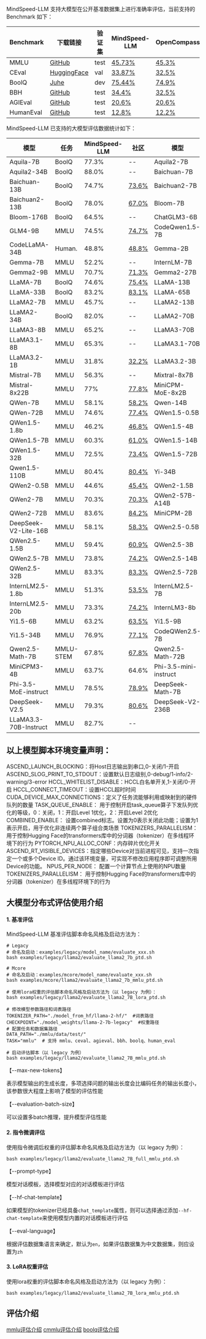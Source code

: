 MindSpeed-LLM 支持大模型在公开基准数据集上进行准确率评估，当前支持的 Benchmark 如下：

| Benchmark | 下载链接                                                     | 验证集 | MindSpeed-LLM                                                | OpenCompass                                                  |
| --------- | ------------------------------------------------------------ | ------ | ------------------------------------------------------------ | ------------------------------------------------------------ |
| MMLU      | [GitHub](https://people.eecs.berkeley.edu/~hendrycks/data.tar) | test   | [45.73%](../../examples/mcore/llama2/evaluate_llama2_7b_mmlu_ptd.sh) | [45.3%](https://hub.opencompass.org.cn/dataset-detail/MMLU)  |
| CEval     | [HuggingFace](https://huggingface.co/datasets/ceval/ceval-exam/blob/main/ceval-exam.zip) | val    | [33.87%](../../examples/mcore/llama2/evaluate_llama2_7b_ceval_ptd.sh) | [32.5%](https://hub.opencompass.org.cn/dataset-detail/C-Eval) |
| BoolQ     | [Juhe](https://www.juhe.cn/market/product/id/10243)          | dev    | [75.44%](../../examples/mcore/llama2/evaluate_llama2_7b_boolq_ptd.sh) | [74.9%](https://hub.opencompass.org.cn/dataset-detail/BoolQ) |
| BBH       | [GitHub](https://github.com/suzgunmirac/BIG-Bench-Hard/tree/main/bbh) | test   | [34.4%](../../examples/mcore/llama2/evaluate_llama2_7b_bbh_ptd.sh) | [32.5%](https://hub.opencompass.org.cn/dataset-detail/BBH)   |
| AGIEval   | [GitHub](https://github.com/ruixiangcui/AGIEval/tree/main)   | test   | [20.6%](../../examples/mcore/llama2/evaluate_llama2_7b_agieval_ptd.sh) | [20.6%](https://hub.opencompass.org.cn/dataset-detail/AGIEval) |
| HumanEval | [GitHub](https://github.com/openai/human-eval/tree/master/data) | test   | [12.8%](../../examples/mcore/llama2/evaluate_llama2_7b_humaneval_ptd.sh) | [12.2%](https://hub.opencompass.org.cn/dataset-detail/HumanEval) |


MindSpeed-LLM 已支持的大模型评估数据统计如下：


| 模型                   | 任务     | MindSpeed-LLM | 社区                                                                    | 模型               | 任务     | MindSpeed-LLM | 社区                                                                                 |
|----------------------|--------|-----------|-----------------------------------------------------------------------|------------------|--------|-----------|------------------------------------------------------------------------------------|
| Aquila-7B            | BoolQ  | 77.3%     | --                                                                    | Aquila2-7B       | BoolQ  | 77.8%     | --                                                                                 |
| Aquila2-34B          | BoolQ  | 88.0%     | --                                                                    | Baichuan-7B      | BoolQ  | 69.0%     | [67.0%](https://hub.opencompass.org.cn/dataset-detail/BoolQ)                       |
| Baichuan-13B         | BoolQ  | 74.7%     | [73.6%](https://hub.opencompass.org.cn/dataset-detail/BoolQ)          | Baichuan2-7B     | BoolQ  | 70.0%     | [63.2%](https://hub.opencompass.org.cn/dataset-detail/BoolQ)                       |
| Baichuan2-13B        | BoolQ  | 78.0%     | [67.0%](https://hub.opencompass.org.cn/dataset-detail/BoolQ)          | Bloom-7B         | MMLU   | 25.1%     | --                                                                                 |
| Bloom-176B           | BoolQ  | 64.5%     | --                                                                    | ChatGLM3-6B      | MMLU   | 61.5%     | --                                                                                 |
| GLM4-9B              | MMLU   | 74.5%     | [74.7%](https://huggingface.co/THUDM/glm-4-9b)                        | CodeQwen1.5-7B   | Human. | 54.8%     | [51.8%](https://qwenlm.github.io/zh/blog/codeqwen1.5/)                             |
| CodeLLaMA-34B        | Human. | 48.8%     | [48.8%](https://paperswithcode.com/sota/code-generation-on-humaneval) | Gemma-2B         | MMLU   | 39.6%     | --                                                                                 |
| Gemma-7B             | MMLU   | 52.2%     | --                                                                    | InternLM-7B      | MMLU   | 48.7%     | [51.0%](https://huggingface.co/internlm/internlm-7b)                               |
| Gemma2-9B            | MMLU   | 70.7%     | [71.3%](https://huggingface.co/google/gemma-2-9b)                     | Gemma2-27B       | MMLU   | 75.5%     | [75.2%](https://huggingface.co/google/gemma-2-27b)                                 |
| LLaMA-7B             | BoolQ  | 74.6%     | [75.4%](https://hub.opencompass.org.cn/dataset-detail/BoolQ)          | LLaMA-13B        | BoolQ  | 79.6%     | [78.7%](https://hub.opencompass.org.cn/dataset-detail/BoolQ)                       |
| LLaMA-33B            | BoolQ  | 83.2%     | [83.1%](https://paperswithcode.com/sota/question-answering-on-boolq)  | LLaMA-65B        | BoolQ  | 85.7%     | [86.6%](https://paperswithcode.com/sota/question-answering-on-boolq)               |
| LLaMA2-7B            | MMLU   | 45.7%     | --                                                                    | LLaMA2-13B       | BoolQ  | 82.2%     | [81.7%](https://paperswithcode.com/sota/question-answering-on-boolq)               |
| LLaMA2-34B           | BoolQ  | 82.0%     | --                                                                    | LLaMA2-70B       | BoolQ  | 86.4%     | --                                                                                 |
| LLaMA3-8B            | MMLU   | 65.2%     | --                                                                    | LLaMA3-70B       | BoolQ  | 78.4%     | --                                                                                 |
| LLaMA3.1-8B          | MMLU   | 65.3%     | --                                                                    | LLaMA3.1-70B     | MMLU   | 81.8%     | --                                                                                 |
| LLaMA3.2-1B          | MMLU   | 31.8%     | [32.2%](https://modelscope.cn/models/LLM-Research/Llama-3.2-1B)       | LLaMA3.2-3B      | MMLU   | 56.3%     | [58.0%](https://modelscope.cn/models/LLM-Research/Llama-3.2-3B)                    |
| Mistral-7B           | MMLU   | 56.3%     | --                                                                    | Mixtral-8x7B     | MMLU   | 70.6%     | [70.6%](https://paperswithcode.com/sota/multi-task-language-understanding-on-mmlu) |
| Mistral-8x22B        | MMLU   | 77%       | [77.8%](https://mistral.ai/news/mixtral-8x22b/)                       | MiniCPM-MoE-8x2B | BoolQ  | 83.9%     | --                                                                                 |
| QWen-7B              | MMLU   | 58.1%     | [58.2%](https://huggingface.co/Qwen/Qwen-7B)                          | Qwen-14B         | MMLU   | 65.3%     | [66.3%](https://huggingface.co/Qwen/Qwen-14B)                                      |
| QWen-72B             | MMLU   | 74.6%     | [77.4%](https://huggingface.co/Qwen/Qwen-72B)                         | QWen1.5-0.5B     | MMLU   | 39.1%     | --                                                                                 |
| QWen1.5-1.8b         | MMLU   | 46.2%     | [46.8%](https://qwenlm.github.io/zh/blog/qwen1.5/)                    | QWen1.5-4B       | MMLU   | 59.0%     | [56.1%](https://qwenlm.github.io/zh/blog/qwen1.5)                                  |
| QWen1.5-7B           | MMLU   | 60.3%     | [61.0%](https://qwenlm.github.io/zh/blog/qwen1.5/)                    | QWen1.5-14B      | MMLU   | 67.3%     | [67.6%](https://qwenlm.github.io/zh/blog/qwen1.5)                                  |
| QWen1.5-32B          | MMLU   | 72.5%     | [73.4%](https://huggingface.co/Qwen/Qwen-72B)                         | QWen1.5-72B      | MMLU   | 76.4%     | [77.5%](https://qwenlm.github.io/zh/blog/qwen1.5)                                  |
| Qwen1.5-110B         | MMLU   | 80.4%     | [80.4%](https://qwenlm.github.io/zh/blog/qwen1.5-110b/)               | Yi-34B           | MMLU   | 76.3%     | [75.8%](https://hub.opencompass.org.cn/dataset-detail/MMLU)                        |
| QWen2-0.5B           | MMLU   | 44.6%     | [45.4%](https://qwenlm.github.io/zh/blog/qwen2/)                      | QWen2-1.5B       | MMLU   | 54.7%     | [56.5%](https://qwenlm.github.io/zh/blog/qwen2/)                                   |
| QWen2-7B             | MMLU   | 70.3%     | [70.3%](https://qwenlm.github.io/zh/blog/qwen2/)                      | QWen2-57B-A14B   | MMLU   | 75.6%     | [76.5%](https://qwenlm.github.io/zh/blog/qwen2/)                                   |
| QWen2-72B            | MMLU   | 83.6%     | [84.2%](https://qwenlm.github.io/zh/blog/qwen2/)                      | MiniCPM-2B       | MMLU   | 51.6%     | [53.4%](https://github.com/OpenBMB/MiniCPM?tab=readme-ov-file#3)                   |
| DeepSeek-V2-Lite-16B | MMLU   | 58.1%     | [58.3%](https://huggingface.co/deepseek-ai/DeepSeek-V2-Lite)          | QWen2.5-0.5B     | MMLU   | 47.67%    | [47.5%](https://qwenlm.github.io/blog/qwen2.5-llm/)                                |
| QWen2.5-1.5B         | MMLU   | 59.4%     | [60.9%](https://qwenlm.github.io/blog/qwen2.5-llm/)                   | QWen2.5-3B       | MMLU   | 65.6%     | [65.6%](https://qwenlm.github.io/blog/qwen2.5-llm/)                                |
| QWen2.5-7B           | MMLU   | 73.8%     | [74.2%](https://qwenlm.github.io/blog/qwen2.5-llm/)                   | QWen2.5-14B      | MMLU   | 79.4%     | [79.7%](https://qwenlm.github.io/blog/qwen2.5-llm/)                                |
| QWen2.5-32B          | MMLU   | 83.3%     | [83.3%](https://qwenlm.github.io/blog/qwen2.5-llm/)                   | QWen2.5-72B      | MMLU   | 85.59%    | [86.1%](https://qwenlm.github.io/blog/qwen2.5-llm/)                                |
| InternLM2.5-1.8b     | MMLU   | 51.3%     | [53.5%](https://huggingface.co/internlm/internlm2_5-1_8b)             | InternLM2.5-7B   | MMLU   | 71.6%     | [71.6%](https://huggingface.co/internlm/internlm2_5-7b)                            |
| InternLM2.5-20b      | MMLU   | 73.3%     | [74.2%](https://huggingface.co/internlm/internlm2_5-20b)              | InternLM3-8b     | MMLU   | 76.6%     | [76.6%](https://huggingface.co/internlm/internlm3-8b-instruct)                     |
| Yi1.5-6B             | MMLU   | 63.2%     | [63.5%](https://huggingface.co/01-ai/Yi-1.5-6B/tree/main)             | Yi1.5-9B         | MMLU   | 69.2%     | [69.5%](https://huggingface.co/01-ai/Yi-1.5-9B/tree/main)                          |
| Yi1.5-34B            | MMLU   | 76.9%     | [77.1%](https://huggingface.co/01-ai/Yi-1.5-34B/tree/main)            | CodeQWen2.5-7B   | Human. | 66.5%     | [61.6%](https://modelscope.cn/models/Qwen/Qwen2.5-Coder-7B)                        |
| Qwen2.5-Math-7B      |MMLU-STEM| 67.8%    | [67.8%](https://github.com/QwenLM/Qwen2.5-Math/tree/main/)            | Qwen2.5-Math-72B |MMLU-STEM| 83.7%    | [82.8%](https://github.com/QwenLM/Qwen2.5-Math/tree/main/)                         |
| MiniCPM3-4B          | MMLU   | 63.7%     | 64.6%                                                                 | Phi-3.5-mini-instruct | MMLU   | 64.39%    | 64.34%                                                                        |
| Phi-3.5-MoE-instruct | MMLU   | 78.5%     | [78.9%](https://huggingface.co/microsoft/Phi-3.5-MoE-instruct)        | DeepSeek-Math-7B  |MMLU-STEM| 56.5%   | [56.5%](https://github.com/deepseek-ai/DeepSeek-Math)                              |
| DeepSeek-V2.5        | MMLU   | 79.3%     | [80.6%](https://github.com/deepseek-ai/DeepSeek-V3)                   | DeepSeek-V2-236B | MMLU   | 78.1%     | [78.5%](https://huggingface.co/deepseek-ai/DeepSeek-V2)                            |
| LLaMA3.3-70B-Instruct | MMLU   | 82.7%     | --                                                                    |

## 以上模型脚本环境变量声明：
ASCEND_LAUNCH_BLOCKING：将Host日志输出到串口,0-关闭/1-开启
ASCEND_SLOG_PRINT_TO_STDOUT：设置默认日志级别,0-debug/1-info/2-warning/3-error
HCCL_WHITELIST_DISABLE：HCCL白名单开关,1-关闭/0-开启
HCCL_CONNECT_TIMEOUT：设置HCCL超时时间
CUDA_DEVICE_MAX_CONNECTIONS：定义了任务流能够利用或映射到的硬件队列的数量
TASK_QUEUE_ENABLE： 用于控制开启task_queue算子下发队列优化的等级，0：关闭，1：开启Level 1优化，2：开启Level 2优化
COMBINED_ENABLE： 设置combined标志。设置为0表示关闭此功能；设置为1表示开启，用于优化非连续两个算子组合类场景
TOKENIZERS_PARALLELISM： 用于控制Hugging Face的transformers库中的分词器（tokenizer）在多线程环境下的行为
PYTORCH_NPU_ALLOC_CONF：内存碎片优化开关
ASCEND_RT_VISIBLE_DEVICES：指定哪些Device对当前进程可见，支持一次指定一个或多个Device ID。通过该环境变量，可实现不修改应用程序即可调整所用Device的功能。
NPUS_PER_NODE： 配置一个计算节点上使用的NPU数量
TOKENIZERS_PARALLELISM： 用于控制Hugging Face的transformers库中的分词器（tokenizer）在多线程环境下的行为

## 大模型分布式评估使用介绍

####  1. 基准评估
MindSpeed-LLM 基准评估脚本命名风格及启动方法为：
```shell
# Legacy
# 命名及启动：examples/legacy/model_name/evaluate_xxx.sh
bash examples/legacy/llama2/evaluate_llama2_7b_ptd.sh

# Mcore
# 命名及启动：examples/mcore/model_name/evaluate_xxx.sh
bash examples/mcore/llama2/evaluate_llama2_7b_mmlu_ptd.sh

# 使用lora权重的评估脚本命名风格及启动方法为（以 legacy 为例）：
bash examples/legacy/llama2/evaluate_llama2_7B_lora_ptd.sh
```

```shell
# 修改模型参数路径和词表路径
TOKENIZER_PATH="./model_from_hf/llama-2-hf/"  #词表路径
CHECKPOINT="./model_weights/llama-2-7b-legacy"  #权重路径
# 配置任务和数据集路径
DATA_PATH="./mmlu/data/test/"
TASK="mmlu"  # 支持 mmlu、ceval、agieval、bbh、boolq、human_eval

# 启动评估脚本（以 legacy 为例）
bash examples/legacy/llama2/evaluate_llama2_7B_mmlu_ptd.sh
```

【--max-new-tokens】

表示模型输出的生成长度，多项选择问题的输出长度会比编码任务的输出长度小，该参数很大程度上影响了模型的评估性能


【--evaluation-batch-size】

可以设置多batch推理，提升模型评估性能


####  2. 指令微调评估

使用指令微调后权重的评估脚本命名风格及启动方法为（以 legacy 为例）：

```shell
bash examples/legacy/llama2/evaluate_llama2_7B_full_mmlu_ptd.sh
```

【--prompt-type】

模型对话模板，选择模型对应的对话模板进行评估

【--hf-chat-template】

如果模型的tokenizer已经具备`chat_template`属性，则可以选择通过添加`--hf-chat-template`来使用模型内置的对话模板进行评估

【--eval-language】

根据评估数据集语言来确定，默认为`en`，如果评估数据集为中文数据集，则应设置为`zh`

####  3. LoRA权重评估

使用lora权重的评估脚本命名风格及启动方法为（以 legacy 为例）：

```shell
bash examples/legacy/llama2/evaluate_llama2_7B_lora_mmlu_ptd.sh
```

## 评估介绍
[mmlu评估介绍](../../docs/features/mmlu-evalution.md)
[cmmlu评估介绍](../../docs/features/cmmlu-evalution.md)
[boolq评估介绍](../../docs/features/boolq-evalution.md)
